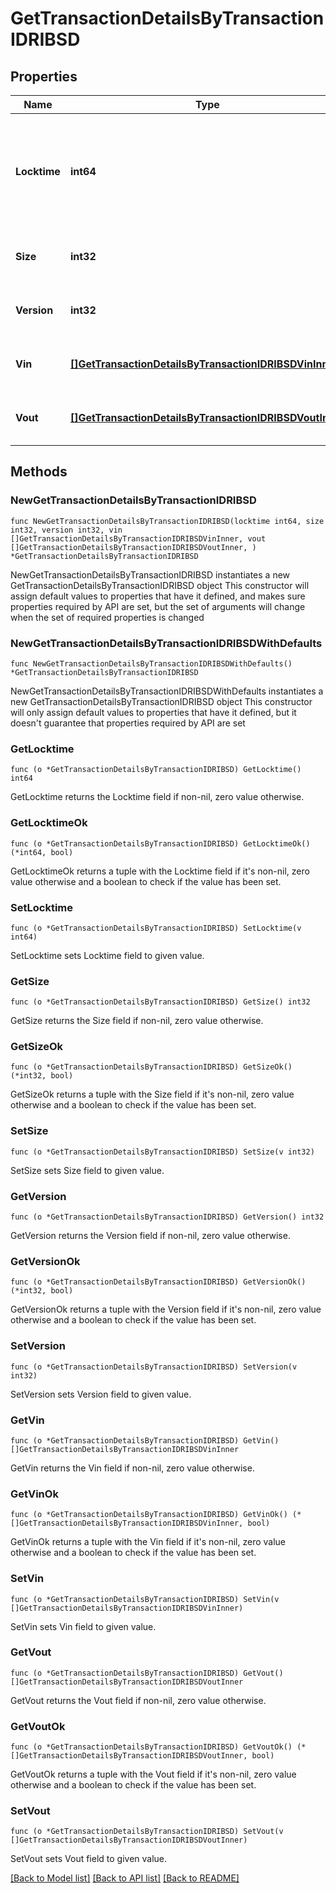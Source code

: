 # GetTransactionDetailsByTransactionIDRIBSD

## Properties

Name | Type | Description | Notes
------------ | ------------- | ------------- | -------------
**Locktime** | **int64** | Represents the time at which a particular transaction can be added to the blockchain. | 
**Size** | **int32** | Represents the total size of this transaction. | 
**Version** | **int32** | Represents transaction version number. | 
**Vin** | [**[]GetTransactionDetailsByTransactionIDRIBSDVinInner**](GetTransactionDetailsByTransactionIDRIBSDVinInner.md) | Represents the transaction inputs. | 
**Vout** | [**[]GetTransactionDetailsByTransactionIDRIBSDVoutInner**](GetTransactionDetailsByTransactionIDRIBSDVoutInner.md) | Represents the transaction outputs. | 

## Methods

### NewGetTransactionDetailsByTransactionIDRIBSD

`func NewGetTransactionDetailsByTransactionIDRIBSD(locktime int64, size int32, version int32, vin []GetTransactionDetailsByTransactionIDRIBSDVinInner, vout []GetTransactionDetailsByTransactionIDRIBSDVoutInner, ) *GetTransactionDetailsByTransactionIDRIBSD`

NewGetTransactionDetailsByTransactionIDRIBSD instantiates a new GetTransactionDetailsByTransactionIDRIBSD object
This constructor will assign default values to properties that have it defined,
and makes sure properties required by API are set, but the set of arguments
will change when the set of required properties is changed

### NewGetTransactionDetailsByTransactionIDRIBSDWithDefaults

`func NewGetTransactionDetailsByTransactionIDRIBSDWithDefaults() *GetTransactionDetailsByTransactionIDRIBSD`

NewGetTransactionDetailsByTransactionIDRIBSDWithDefaults instantiates a new GetTransactionDetailsByTransactionIDRIBSD object
This constructor will only assign default values to properties that have it defined,
but it doesn't guarantee that properties required by API are set

### GetLocktime

`func (o *GetTransactionDetailsByTransactionIDRIBSD) GetLocktime() int64`

GetLocktime returns the Locktime field if non-nil, zero value otherwise.

### GetLocktimeOk

`func (o *GetTransactionDetailsByTransactionIDRIBSD) GetLocktimeOk() (*int64, bool)`

GetLocktimeOk returns a tuple with the Locktime field if it's non-nil, zero value otherwise
and a boolean to check if the value has been set.

### SetLocktime

`func (o *GetTransactionDetailsByTransactionIDRIBSD) SetLocktime(v int64)`

SetLocktime sets Locktime field to given value.


### GetSize

`func (o *GetTransactionDetailsByTransactionIDRIBSD) GetSize() int32`

GetSize returns the Size field if non-nil, zero value otherwise.

### GetSizeOk

`func (o *GetTransactionDetailsByTransactionIDRIBSD) GetSizeOk() (*int32, bool)`

GetSizeOk returns a tuple with the Size field if it's non-nil, zero value otherwise
and a boolean to check if the value has been set.

### SetSize

`func (o *GetTransactionDetailsByTransactionIDRIBSD) SetSize(v int32)`

SetSize sets Size field to given value.


### GetVersion

`func (o *GetTransactionDetailsByTransactionIDRIBSD) GetVersion() int32`

GetVersion returns the Version field if non-nil, zero value otherwise.

### GetVersionOk

`func (o *GetTransactionDetailsByTransactionIDRIBSD) GetVersionOk() (*int32, bool)`

GetVersionOk returns a tuple with the Version field if it's non-nil, zero value otherwise
and a boolean to check if the value has been set.

### SetVersion

`func (o *GetTransactionDetailsByTransactionIDRIBSD) SetVersion(v int32)`

SetVersion sets Version field to given value.


### GetVin

`func (o *GetTransactionDetailsByTransactionIDRIBSD) GetVin() []GetTransactionDetailsByTransactionIDRIBSDVinInner`

GetVin returns the Vin field if non-nil, zero value otherwise.

### GetVinOk

`func (o *GetTransactionDetailsByTransactionIDRIBSD) GetVinOk() (*[]GetTransactionDetailsByTransactionIDRIBSDVinInner, bool)`

GetVinOk returns a tuple with the Vin field if it's non-nil, zero value otherwise
and a boolean to check if the value has been set.

### SetVin

`func (o *GetTransactionDetailsByTransactionIDRIBSD) SetVin(v []GetTransactionDetailsByTransactionIDRIBSDVinInner)`

SetVin sets Vin field to given value.


### GetVout

`func (o *GetTransactionDetailsByTransactionIDRIBSD) GetVout() []GetTransactionDetailsByTransactionIDRIBSDVoutInner`

GetVout returns the Vout field if non-nil, zero value otherwise.

### GetVoutOk

`func (o *GetTransactionDetailsByTransactionIDRIBSD) GetVoutOk() (*[]GetTransactionDetailsByTransactionIDRIBSDVoutInner, bool)`

GetVoutOk returns a tuple with the Vout field if it's non-nil, zero value otherwise
and a boolean to check if the value has been set.

### SetVout

`func (o *GetTransactionDetailsByTransactionIDRIBSD) SetVout(v []GetTransactionDetailsByTransactionIDRIBSDVoutInner)`

SetVout sets Vout field to given value.



[[Back to Model list]](../README.md#documentation-for-models) [[Back to API list]](../README.md#documentation-for-api-endpoints) [[Back to README]](../README.md)


